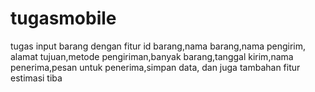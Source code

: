 # tugasmobile
tugas input barang dengan fitur id barang,nama barang,nama pengirim, alamat tujuan,metode pengiriman,banyak barang,tanggal kirim,nama penerima,pesan untuk penerima,simpan data, dan juga tambahan fitur estimasi tiba
